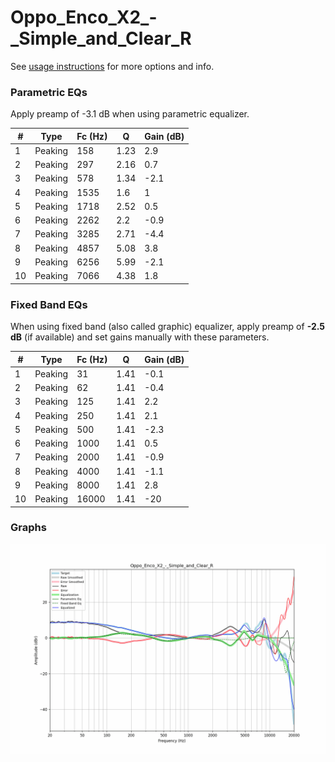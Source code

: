 # Oppo_Enco_X2_-_Simple_and_Clear_R
See [usage instructions](https://github.com/jaakkopasanen/AutoEq#usage) for more options and info.

### Parametric EQs
Apply preamp of -3.1 dB when using parametric equalizer.

|   # | Type    |   Fc (Hz) |    Q |   Gain (dB) |
|-----|---------|-----------|------|-------------|
|   1 | Peaking |       158 | 1.23 |         2.9 |
|   2 | Peaking |       297 | 2.16 |         0.7 |
|   3 | Peaking |       578 | 1.34 |        -2.1 |
|   4 | Peaking |      1535 | 1.6  |         1   |
|   5 | Peaking |      1718 | 2.52 |         0.5 |
|   6 | Peaking |      2262 | 2.2  |        -0.9 |
|   7 | Peaking |      3285 | 2.71 |        -4.4 |
|   8 | Peaking |      4857 | 5.08 |         3.8 |
|   9 | Peaking |      6256 | 5.99 |        -2.1 |
|  10 | Peaking |      7066 | 4.38 |         1.8 |

### Fixed Band EQs
When using fixed band (also called graphic) equalizer, apply preamp of **-2.5 dB** (if available) and set gains manually with these parameters.

|   # | Type    |   Fc (Hz) |    Q |   Gain (dB) |
|-----|---------|-----------|------|-------------|
|   1 | Peaking |        31 | 1.41 |        -0.1 |
|   2 | Peaking |        62 | 1.41 |        -0.4 |
|   3 | Peaking |       125 | 1.41 |         2.2 |
|   4 | Peaking |       250 | 1.41 |         2.1 |
|   5 | Peaking |       500 | 1.41 |        -2.3 |
|   6 | Peaking |      1000 | 1.41 |         0.5 |
|   7 | Peaking |      2000 | 1.41 |        -0.9 |
|   8 | Peaking |      4000 | 1.41 |        -1.1 |
|   9 | Peaking |      8000 | 1.41 |         2.8 |
|  10 | Peaking |     16000 | 1.41 |       -20   |

### Graphs
![](./Oppo_Enco_X2_-_Simple_and_Clear_R.png)
